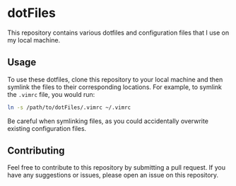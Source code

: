 # dotFiles

This repository contains various dotfiles and configuration files that I use on my local machine.

## Usage

To use these dotfiles, clone this repository to your local machine and then symlink the files to their corresponding locations. For example, to symlink the `.vimrc` file, you would run:

```sh
ln -s /path/to/dotFiles/.vimrc ~/.vimrc
```

Be careful when symlinking files, as you could accidentally overwrite existing configuration files.

## Contributing

Feel free to contribute to this repository by submitting a pull request. If you have any suggestions or issues, please open an issue on this repository.
